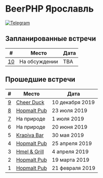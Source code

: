 # BeerPHP Ярославль

[![Telegram](https://img.shields.io/badge/telegram-join%20chat-blue.svg?style=flat)](https://t.me/beerphp_yaroslavl)

## Запланированные встречи

| # | Место | Дата |
|-------|-------|------|
| [10](https://github.com/beerphp/yaroslavl/issues/4) | На обсуждении | TBA |

## Прошедшие встречи

| # | Место | Дата |
|-------|-------|------|
| [9](https://github.com/beerphp/yaroslavl/issues/3) | [Cheer Duck](https://www.instagram.com/cheerduck.space/) | 10 декабря 2019 |
| [8](https://github.com/beerphp/yaroslavl/pull/2) | [Hopmalt Pub](https://hopmaltpub.ru/) | 23 июля 2019 |
| [7](https://github.com/beerphp/yaroslavl/issues/1) | На природе | 1 июля 2019 |
| 6 | На природе | 20 июня 2019 |
| 5 | [Krapiva Bar](https://www.facebook.com/krapivabaryaroslavl/) | 30 мая 2019 |
| 4 | [Hopmalt Pub](https://hopmaltpub.ru/) | 25 апреля 2019 |
| 3 | [Hmel & Grill](https://vk.com/hmelgrill) | 4 апреля 2019 |
| 2 | [Hopmalt Pub](https://hopmaltpub.ru/) | 19 марта 2019 |
| 1 | [Hopmalt Pub](https://hopmaltpub.ru/) | 21 февраля 2019 |
